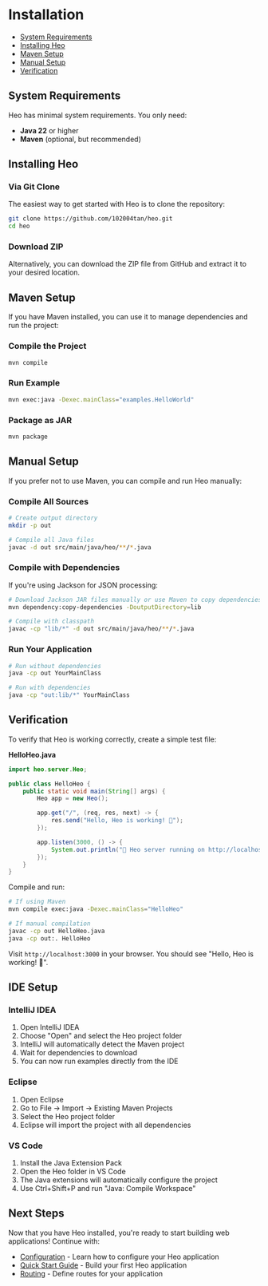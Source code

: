 # Installation

- [System Requirements](#system-requirements)
- [Installing Heo](#installing-heo)
- [Maven Setup](#maven-setup)
- [Manual Setup](#manual-setup)
- [Verification](#verification)

## System Requirements

Heo has minimal system requirements. You only need:

- **Java 22** or higher
- **Maven** (optional, but recommended)

## Installing Heo

### Via Git Clone

The easiest way to get started with Heo is to clone the repository:

```bash
git clone https://github.com/102004tan/heo.git
cd heo
```

### Download ZIP

Alternatively, you can download the ZIP file from GitHub and extract it to your desired location.

## Maven Setup

If you have Maven installed, you can use it to manage dependencies and run the project:

### Compile the Project

```bash
mvn compile
```

### Run Example

```bash
mvn exec:java -Dexec.mainClass="examples.HelloWorld"
```

### Package as JAR

```bash
mvn package
```

## Manual Setup

If you prefer not to use Maven, you can compile and run Heo manually:

### Compile All Sources

```bash
# Create output directory
mkdir -p out

# Compile all Java files
javac -d out src/main/java/heo/**/*.java
```

### Compile with Dependencies

If you're using Jackson for JSON processing:

```bash
# Download Jackson JAR files manually or use Maven to copy dependencies
mvn dependency:copy-dependencies -DoutputDirectory=lib

# Compile with classpath
javac -cp "lib/*" -d out src/main/java/heo/**/*.java
```

### Run Your Application

```bash
# Run without dependencies
java -cp out YourMainClass

# Run with dependencies
java -cp "out:lib/*" YourMainClass
```

## Verification

To verify that Heo is working correctly, create a simple test file:

**HelloHeo.java**

```java
import heo.server.Heo;

public class HelloHeo {
    public static void main(String[] args) {
        Heo app = new Heo();

        app.get("/", (req, res, next) -> {
            res.send("Hello, Heo is working! 🐷");
        });

        app.listen(3000, () -> {
            System.out.println("🚀 Heo server running on http://localhost:3000");
        });
    }
}
```

Compile and run:

```bash
# If using Maven
mvn compile exec:java -Dexec.mainClass="HelloHeo"

# If manual compilation
javac -cp out HelloHeo.java
java -cp out:. HelloHeo
```

Visit `http://localhost:3000` in your browser. You should see "Hello, Heo is working! 🐷".

## IDE Setup

### IntelliJ IDEA

1. Open IntelliJ IDEA
2. Choose "Open" and select the Heo project folder
3. IntelliJ will automatically detect the Maven project
4. Wait for dependencies to download
5. You can now run examples directly from the IDE

### Eclipse

1. Open Eclipse
2. Go to File → Import → Existing Maven Projects
3. Select the Heo project folder
4. Eclipse will import the project with all dependencies

### VS Code

1. Install the Java Extension Pack
2. Open the Heo folder in VS Code
3. The Java extensions will automatically configure the project
4. Use Ctrl+Shift+P and run "Java: Compile Workspace"

## Next Steps

Now that you have Heo installed, you're ready to start building web applications! Continue with:

- [Configuration](configuration.md) - Learn how to configure your Heo application
- [Quick Start Guide](quickstart.md) - Build your first Heo application
- [Routing](routing.md) - Define routes for your application
